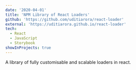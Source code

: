 ```yaml
---
date: '2020-04-01'
title: 'NPM Library of React Loaders'
github: 'https://github.com/uditiarora/react-loader'
external: 'https://uditiarora.github.io/react-loader'
tech:
  - React
  - JavaScript
  - Storybook
showInProjects: true
---
```


A library of fully customisable and scalable loaders in react.
